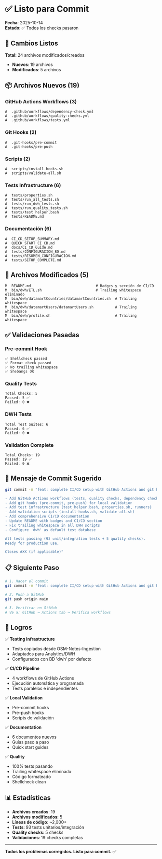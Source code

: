 # ✅ Listo para Commit

**Fecha**: 2025-10-14  
**Estado**: ✅ Todos los checks pasaron

## 🎯 Cambios Listos

**Total**: 24 archivos modificados/creados
- **Nuevos**: 19 archivos
- **Modificados**: 5 archivos

## 📦 Archivos Nuevos (19)

### GitHub Actions Workflows (3)
```
A  .github/workflows/dependency-check.yml
A  .github/workflows/quality-checks.yml
A  .github/workflows/tests.yml
```

### Git Hooks (2)
```
A  .git-hooks/pre-commit
A  .git-hooks/pre-push
```

### Scripts (2)
```
A  scripts/install-hooks.sh
A  scripts/validate-all.sh
```

### Tests Infrastructure (6)
```
A  tests/properties.sh
A  tests/run_all_tests.sh
A  tests/run_dwh_tests.sh
A  tests/run_quality_tests.sh
A  tests/test_helper.bash
A  tests/README.md
```

### Documentación (6)
```
A  CI_CD_SETUP_SUMMARY.md
A  QUICK_START_CI_CD.md
A  docs/CI_CD_Guide.md
A  tests/CONFIGURACION_BD.md
A  tests/RESUMEN_CONFIGURACION.md
A  tests/SETUP_COMPLETE.md
```

## 📝 Archivos Modificados (5)

```
M  README.md                              # Badges y sección de CI/CD
M  bin/dwh/ETL.sh                         # Trailing whitespace eliminado
M  bin/dwh/datamartCountries/datamartCountries.sh  # Trailing whitespace
M  bin/dwh/datamartUsers/datamartUsers.sh          # Trailing whitespace
M  bin/dwh/profile.sh                              # Trailing whitespace
```

## ✅ Validaciones Pasadas

### Pre-commit Hook
```
✅ Shellcheck passed
✅ Format check passed
✅ No trailing whitespace
✅ Shebangs OK
```

### Quality Tests
```
Total Checks: 5
Passed: 5 ✅
Failed: 0 ❌
```

### DWH Tests
```
Total Test Suites: 6
Passed: 6 ✅
Failed: 0 ❌
```

### Validation Complete
```
Total Checks: 19
Passed: 19 ✅
Failed: 0 ❌
```

## 🚀 Mensaje de Commit Sugerido

```bash
git commit -m "feat: complete CI/CD setup with GitHub Actions and git hooks

- Add GitHub Actions workflows (tests, quality checks, dependency check)
- Add git hooks (pre-commit, pre-push) for local validation
- Add test infrastructure (test_helper.bash, properties.sh, runners)
- Add validation scripts (install-hooks.sh, validate-all.sh)
- Add comprehensive CI/CD documentation
- Update README with badges and CI/CD section
- Fix trailing whitespace in all DWH scripts
- Configure 'dwh' as default test database

All tests passing (93 unit/integration tests + 5 quality checks).
Ready for production use.

Closes #XX (if applicable)"
```

## 📋 Siguiente Paso

```bash
# 1. Hacer el commit
git commit -m "feat: complete CI/CD setup with GitHub Actions and git hooks"

# 2. Push a GitHub
git push origin main

# 3. Verificar en GitHub
# Ve a: GitHub → Actions tab → Verifica workflows
```

## 🎉 Logros

✅ **Testing Infrastructure**
- Tests copiados desde OSM-Notes-Ingestion
- Adaptados para Analytics/DWH
- Configurados con BD 'dwh' por defecto

✅ **CI/CD Pipeline**
- 4 workflows de GitHub Actions
- Ejecución automática y programada
- Tests paralelos e independientes

✅ **Local Validation**
- Pre-commit hooks
- Pre-push hooks
- Scripts de validación

✅ **Documentation**
- 6 documentos nuevos
- Guías paso a paso
- Quick start guides

✅ **Quality**
- 100% tests pasando
- Trailing whitespace eliminado
- Código formateado
- Shellcheck clean

## 📊 Estadísticas

- **Archivos creados**: 19
- **Archivos modificados**: 5
- **Líneas de código**: ~2,000+
- **Tests**: 93 tests unitarios/integración
- **Quality checks**: 5 checks
- **Validaciones**: 19 checks completas

---

**Todos los problemas corregidos. Listo para commit.** ✅

